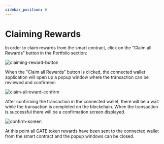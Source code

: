 ```yaml
---
sidebar_position: 6
---
```


# Claiming Rewards
In order to claim rewards from the smart contract, click on the &quot;Claim all Rewards&quot; button in the Portfolio section:

![claiming-reward-button](/img/staking-user-guide/claiming-reward-button.png)

When the &quot;Claim all Rewards&quot; button is clicked, the connected wallet application will open up a popup window where the transaction can be reviewed and confirmed:

![claim-allreward-confirm](/img/staking-user-guide/claim-allreward-confirm.png)

After confirming the transaction in the connected wallet, there will be a wait while the transaction is completed on the blockchain. When the transaction is successful there will be a confirmation screen displayed.

![confirm-screen](/img/staking-user-guide/confirm-screen.png)

At this point all GATE token rewards have been sent to the connected wallet from the smart contract and the popup windows can be closed.